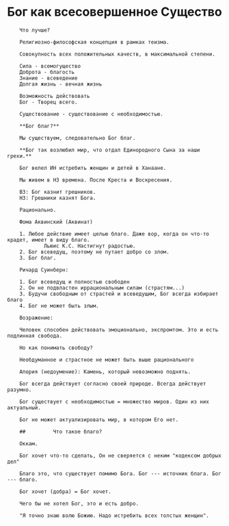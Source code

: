 
#         Бог как всесовершенное Существо

        Что лучше?
        
        Религиозно-философская концепция в рамках теизма.
        
        Совокупность всех положительных качеств, в максимальной степени.
        
        Сила - всемогущество
        Доброта - благость
        Знание - всеведение
        Долгая жизнь - вечная жизнь
        
        Возможность действовать
        Бог - Творец всего.
        
        Существование - существование с необходимостью.
        
        **Бог благ?**
        
        Мы существуем, следовательно Бог благ.
        
        **Бог так возлюбил мир, что отдал Единородного Сына за наши грехи.**
        
        Бог велел ИН истребить женщин и детей в Ханаане.
        
        Мы живем в НЗ времена. После Креста и Воскресения.
        
        ВЗ: Бог казнит грешников.
        НЗ: Грешники казнят Бога.
        
        Рационально.
        
        Фома Аквинский (Аквинат)
        
        1. Любое действие имеет целью благо. Даже вор, когда он что-то крадет, имеет в виду благо.
                Льюис К.С. Настигнут радостью.
        2. Бог всеведущ, поэтому не путает добро со злом.
        3. Бог благ.
        
        Ричард Суинберн:
        
        1. Бог всеведущ и полностью свободен 
        2. Он не подвластен иррациональным силам (страстям...)
        3. Будучи свободным от страстей и всеведущим, Бог всегда избирает благо
        4. Бог не может быть злым.
        
        Возражение:
        
        Человек способен действовать эмоционально, экспромтом. Это и есть подлинная свобода.
        
        Но как понимать свободу?
        
        Необдуманное и страстное не может быть выше рационального
        
        Апория (недоумение): Камень, который невозможно поднять.
        
        Бог всегда действует согласно своей природе. Всегда действует разумно.
        
        Бог существует с необходимостью = множество миров. Один из них актуальный.
        
        Бог не может актуализировать мир, в котором Его нет.
        
        ##         Что такое благо?
        
        Оккам.
        
        Бог хочет что-то сделать, Он не сверяется с неким "кодексом добрых дел"
        
        Благо это, что существует помимо Бога. Бог --- источник блага. Бог --- благо.
        
        Бог хочет (добра) = Бог хочет.
        
        Чего бы не хотел Бог, это и есть добро.
        
        "Я точно знаю волю Божию. Надо истребить всех толстых женщин".
        
        
        
        
